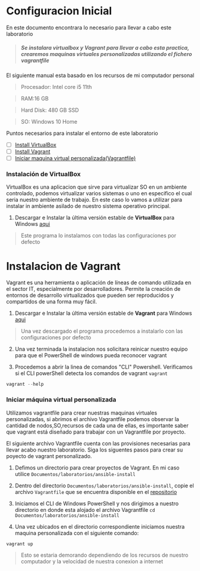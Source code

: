 # Configuracion Inicial

En este documento encontrara lo necesario para llevar a cabo este laboratorio

> ##### Se instalara virtualbox y Vagrant para llevar a cabo esta practica, crearemos maquinas virtuales personalizadas utilizando el fichero _vagrantfile_

 El siguiente manual esta basado en los recursos de mi computador personal

> Procesador: Intel core i5 11th

> RAM:16 GB

> Hard Disk: 480 GB SSD

> SO: Windows 10 Home

Puntos necesarios para instalar el entorno de este laboratorio

- [ ] [Install VirtualBox](#install-vb)
- [ ] [Install Vagrant](#install-v)
- [ ] [Iniciar maquina virtual personalizada(Vagrantfile)](#init)

<a name="install-vb"></a>
### Instalación de VirtualBox

VirtualBox es una aplicacion que sirve para virtualizar SO en un ambiente controlado, podemos virtualizar varios sistemas o uno en especifico el cual seria nuestro ambiente de trabajo. En este caso lo vamos a utilizar para instalar in ambiente asilado de nuestro sistema operativo principal.

1. Descargar e Instalar la última versión estable de **VirtualBox** para Windows [aqui](https://download.virtualbox.org/virtualbox/6.1.40/VirtualBox-6.1.40-154048-Win.exe)

> Este programa lo instalamos con todas las configuraciones por defecto

# Instalacion de Vagrant

Vagrant es una herramienta o aplicación de líneas de comando utilizada en el sector IT, especialmente por desarrolladores. Permite la creación de entornos de desarrollo virtualizados que pueden ser reproducidos y compartidos de una forma muy fácil.

1. Descargar e Instalar la última versión estable de **Vagrant** para Windows [aqui](https://releases.hashicorp.com/vagrant/2.3.2/vagrant_2.3.2_windows_i686.msi)

> Una vez descargado el programa procedemos a instalarlo con las configuraciones por defecto

2. Una vez terminada la instalacion nos solicitara reinicar nuestro equipo para que el PowerShell de windows pueda reconocer vagrant

3. Procedemos a abrir la linea de comandos "CLI" Powershell. Verificamos si el CLI powerShell detecta los comandos de vagrant
`vagrant`

```powershell
vagrant --help
```
<a name="init"></a>
### Iniciar máquina virtual personalizada

Utilizamos vagrantfile para crear nuestras maquinas virtuales personalizadas, si abrimos el archivo Vagrantfile podemos observar la cantidad de nodos,SO,recursos de cada una de ellas, es importante saber que vagrant está diseñado para trabajar con un Vagrantfile por proyecto.

El siguiente archivo Vagrantfile cuenta con las provisiones necesarias para llevar acabo nuestro laboratorio. Siga los siguentes pasos para crear su poyecto de vagrant personalizado.

1. Defimos un directorio para crear proyectos de Vagrant. En mi caso utilice `Documentos/laboratorios/ansible-install`

2. Dentro del directorio `Documentos/laboratorios/ansible-install`, copie el archivo `Vagrantfile` que se encuentra disponible en el [repositorio](infraestructura/Vagrantfile)

3. Iniciamos el CLI de Windows PowerShell y nos dirigimos a nuestro directorio en donde esta alojado el archivo Vagrantfile `cd Documentos/laboratorios/ansible-install`

4. Una vez ubicados en el directorio correspondiente  iniciamos nuestra maquina personalizada con el siguiente comando:

```powershell
vagrant up
```
> Esto se estaria demorando dependiendo de los recursos de nuestro computador y la velocidad de nuestra conexion a internet